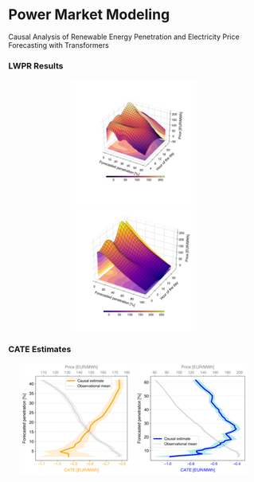 # Power Market Modeling
Causal Analysis of Renewable Energy Penetration and Electricity Price Forecasting with Transformers

### LWPR Results

<div align="center">
  <img src="png/LWPR_solar.png" alt="Solar LWPR" width="50%"/>
  <img src="png/LWPR_wind.png" alt="Wind LWPR" width="50%"/>
</div>

### CATE Estimates

<div align="center">
  <img src="png/mean_vs_cate_solar.png" alt="Solar CATE" width="45%"/>
  <img src="png/mean_vs_cate_wind.png" alt="Wind CATE" width="45%"/>
</div>